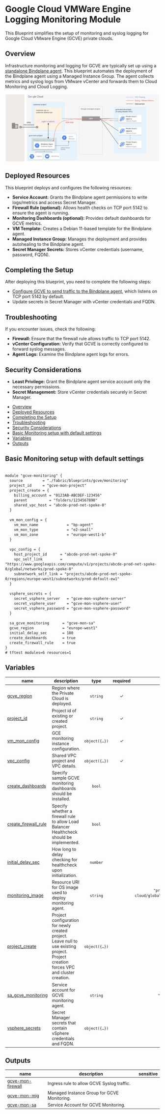 # Google Cloud VMWare Engine Logging Monitoring Module

This Blueprint simplifies the setup of monitoring and syslog logging for Google Cloud VMware Engine (GCVE) private clouds.

## Overview

Infrastructure monitoring and logging for GCVE are typically set up using a [standalone Bindplane agent](https://cloud.google.com/vmware-engine/docs/environment/howto-cloud-monitoring-standalone). This blueprint automates the deployment of the Bindplane agent using a Managed Instance Group. The agent collects metrics and syslog logs from VMware vCenter and forwards them to Cloud Monitoring and Cloud Logging.

<p align="center">
  <img src="gcve-mon-diagram.png" alt="GCVE Logging and Monitoring Blueprint">
</p>

## Deployed Resources

This blueprint deploys and configures the following resources:

* **Service Account:** Grants the Bindplane agent permissions to write logs/metrics and access Secret Manager.
* **Firewall Rule (optional):** Allows health checks on TCP port 5142 to ensure the agent is running.
* **Monitoring Dashboards (optional):** Provides default dashboards for GCVE metrics.
* **VM Template:** Creates a Debian 11-based template for the Bindplane agent.
* **Managed Instance Group:** Manages the deployment and provides autohealing to the Bindplane agent.
* **Secret Manager Secrets:** Stores vCenter credentials (username, password, FQDN).

## Completing the Setup

After deploying this blueprint, you need to complete the following steps:
* [Configure GCVE to send traffic to the Bindplane agent](https://cloud.google.com/vmware-engine/docs/environment/howto-forward-syslog), which listens on TCP port 5142 by default.
* Update secrets in Secret Manager with vCenter credentials and FQDN.

## Troubleshooting

If you encounter issues, check the following:

* **Firewall:** Ensure that the firewall rule allows traffic to TCP port 5142.
* **vCenter Configuration:** Verify that GCVE is correctly configured to forward syslog messages.
* **Agent Logs:** Examine the Bindplane agent logs for errors.

## Security Considerations

* **Least Privilege:** Grant the Bindplane agent service account only the necessary permissions.
* **Secret Management:** Store vCenter credentials securely in Secret Manager.

<!-- BEGIN TOC -->
- [Overview](#overview)
- [Deployed Resources](#deployed-resources)
- [Completing the Setup](#completing-the-setup)
- [Troubleshooting](#troubleshooting)
- [Security Considerations](#security-considerations)
- [Basic Monitoring setup with default settings](#basic-monitoring-setup-with-default-settings)
- [Variables](#variables)
- [Outputs](#outputs)
<!-- END TOC -->

## Basic Monitoring setup with default settings

```hcl

module "gcve-monitoring" {
  source         = "./fabric/blueprints/gcve/monitoring"
  project_id     = "gcve-mon-project"
  project_create = {
    billing_account = "0123AB-ABCDEF-123456"
    parent          = "folders/1234567890"
    shared_vpc_host = "abcde-prod-net-spoke-0"
  }

  vm_mon_config = {
    vm_mon_name             = "bp-agent"
    vm_mon_type             = "e2-small"
    vm_mon_zone             = "europe-west1-b"
  }
  
  vpc_config = {
    host_project_id      = "abcde-prod-net-spoke-0"
    vpc_self_link        = "https://www.googleapis.com/compute/v1/projects/abcde-prod-net-spoke-0/global/networks/prod-spoke-0"
    subnetwork_self_link = "projects/abcde-prod-net-spoke-0/regions/europe-west1/subnetworks/prod-default-ew1"
  }

  vsphere_secrets = {
    secret_vsphere_server   = "gcve-mon-vsphere-server"
    secret_vsphere_user     = "gcve-mon-vsphere-user"
    secret_vsphere_password = "gcve-mon-vsphere-password"
  }

  sa_gcve_monitoring      = "gcve-mon-sa"
  gcve_region             = "europe-west1"
  initial_delay_sec       = 180
  create_dashboards       = true
  create_firewall_rule    = true
}
# tftest modules=6 resources=1
```
<!-- BEGIN TFDOC -->
## Variables

| name | description | type | required | default |
|---|---|:---:|:---:|:---:|
| [gcve_region](variables.tf#L29) | Region where the Private Cloud is deployed. | <code>string</code> | ✓ |  |
| [project_id](variables.tf#L56) | Project id of existing or created project. | <code>string</code> | ✓ |  |
| [vm_mon_config](variables.tf#L67) | GCE monitoring instance configuration. | <code title="object&#40;&#123;&#10;  vm_mon_name &#61; optional&#40;string, &#34;bp-agent&#34;&#41;&#10;  vm_mon_type &#61; optional&#40;string, &#34;e2-small&#34;&#41;&#10;  vm_mon_zone &#61; string&#10;&#125;&#41;">object&#40;&#123;&#8230;&#125;&#41;</code> | ✓ |  |
| [vpc_config](variables.tf#L77) | Shared VPC project and VPC details. | <code title="object&#40;&#123;&#10;  host_project_id      &#61; string&#10;  vpc_self_link        &#61; string&#10;  subnetwork_self_link &#61; string&#10;&#125;&#41;">object&#40;&#123;&#8230;&#125;&#41;</code> | ✓ |  |
| [create_dashboards](variables.tf#L17) | Specify sample GCVE monitoring dashboards should be installed. | <code>bool</code> |  | <code>true</code> |
| [create_firewall_rule](variables.tf#L23) | Specify whether a firewall rule to allow Load Balancer Healthcheck should be implemented. | <code>bool</code> |  | <code>true</code> |
| [initial_delay_sec](variables.tf#L34) | How long to delay checking for healthcheck upon initialization. | <code>number</code> |  | <code>180</code> |
| [monitoring_image](variables.tf#L40) | Resource URI for OS image used to deploy monitoring agent. | <code>string</code> |  | <code>&#34;projects&#47;debian-cloud&#47;global&#47;images&#47;family&#47;debian-11&#34;</code> |
| [project_create](variables.tf#L46) | Project configuration for newly created project. Leave null to use existing project. Project creation forces VPC and cluster creation. | <code title="object&#40;&#123;&#10;  billing_account &#61; string&#10;  parent          &#61; optional&#40;string&#41;&#10;  shared_vpc_host &#61; optional&#40;string&#41;&#10;&#125;&#41;">object&#40;&#123;&#8230;&#125;&#41;</code> |  | <code>null</code> |
| [sa_gcve_monitoring](variables.tf#L61) | Service account for GCVE monitoring agent. | <code>string</code> |  | <code>&#34;gcve-mon-sa&#34;</code> |
| [vsphere_secrets](variables.tf#L87) | Secret Manager secrets that contain vSphere credentials and FQDN. | <code title="object&#40;&#123;&#10;  secret_vsphere_password &#61; optional&#40;string, &#34;gcve-mon-vsphere-password&#34;&#41;&#10;  secret_vsphere_server   &#61; optional&#40;string, &#34;gcve-mon-vsphere-server&#34;&#41;&#10;  secret_vsphere_user     &#61; optional&#40;string, &#34;gcve-mon-vsphere-user&#34;&#41;&#10;&#125;&#41;">object&#40;&#123;&#8230;&#125;&#41;</code> |  | <code title="&#123;&#10;  secret_vsphere_password &#61; &#34;gcve-mon-vsphere-password&#34;&#10;  secret_vsphere_server   &#61; &#34;gcve-mon-vsphere-server&#34;&#10;  secret_vsphere_user     &#61; &#34;gcve-mon-vsphere-user&#34;&#10;&#125;">&#123;&#8230;&#125;</code> |

## Outputs

| name | description | sensitive |
|---|---|:---:|
| [gcve-mon-firewall](outputs.tf#L17) | Ingress rule to allow GCVE Syslog traffic. |  |
| [gcve-mon-mig](outputs.tf#L22) | Managed Instance Group for GCVE Monitoring. |  |
| [gcve-mon-sa](outputs.tf#L27) | Service Account for GCVE Monitoring. |  |
<!-- END TFDOC -->
